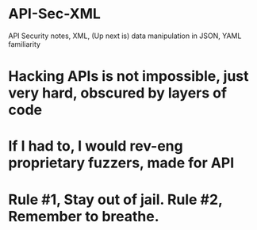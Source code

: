 # API-Sec-XML
API Security notes, XML, (Up next is) data manipulation in JSON, YAML familiarity
# Hacking APIs is not impossible, just very hard, obscured by layers of code
# If I had to, I would rev-eng proprietary fuzzers, made for API
# Rule #1, Stay out of jail. Rule #2, Remember to breathe.

